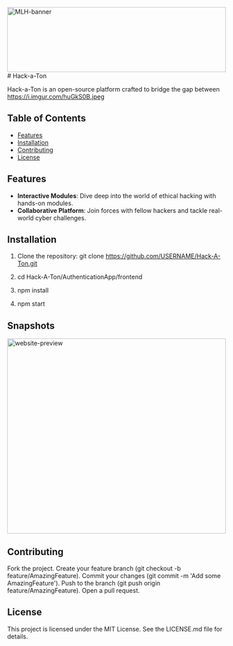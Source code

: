 <img src="https://i.imgur.com/RILqH7p.png" alt="MLH-banner" width="100%" height="150px">
# Hack-a-Ton

Hack-a-Ton is an open-source platform crafted to bridge the gap between 
https://i.imgur.com/huGkS0B.jpeg
## Table of Contents
- [Features](#features)
- [Installation](#installation)
- [Contributing](#contributing)
- [License](#license)

## Features

- **Interactive Modules**: Dive deep into the world of ethical hacking with hands-on modules.
- **Collaborative Platform**: Join forces with fellow hackers and tackle real-world cyber challenges.

## Installation

1. Clone the repository:
   git clone https://github.com/USERNAME/Hack-A-Ton.git

2. cd Hack-A-Ton/AuthenticationApp/frontend

3. npm install

4. npm start

## Snapshots
<img src="https://i.imgur.com/huGkS0B.jpeg" alt="website-preview" width="100%" height="450px">

## Contributing

Fork the project.
Create your feature branch (git checkout -b feature/AmazingFeature).
Commit your changes (git commit -m 'Add some AmazingFeature').
Push to the branch (git push origin feature/AmazingFeature).
Open a pull request.

## License
This project is licensed under the MIT License. See the LICENSE.md file for details.
